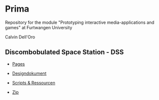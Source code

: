# Prima
Repository for the module "Prototyping interactive media-applications and games" at Furtwangen University

Calvin Dell'Oro




## Discombobulated Space Station - DSS

- [Pages](https://calvindo.github.io/PRIMA/)

- [Designdokument](https://jirkadelloro.github.io/Prima/)

- [Scripts & Ressourcen](https://jirkadelloro.github.io/Prima/)

- [Zip](https://jirkadelloro.github.io/Prima/)

